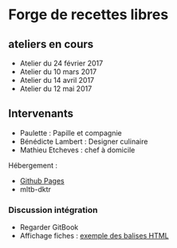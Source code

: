 # Forge de recettes libres

## ateliers en cours

* Atelier du 24 février 2017
* Atelier du 10 mars 2017
* Atelier du 14 avril 2017
* Atelier du 12 mai 2017

## Intervenants

* Paulette : Papille et compagnie
* Bénédicte Lambert : Designer culinaire
* Mathieu Etcheves : chef à domicile

Hébergement :
* [Github Pages](https://pages.github.com)
* mltb-dktr

### Discussion intégration
* Regarder GitBook
* Affichage fiches : [exemple des balises HTML](http://dev.multibao.org/#newick/grill/blob/master/styleguide.md)
